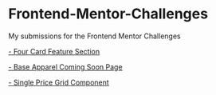 # Frontend-Mentor-Challenges

My submissions for the Frontend Mentor Challenges

<a target="_blank" href="https://omekra.github.io/Frontend-Mentor/four-card-feature-section/index.html">- Four Card Feature Section</a>

<a target="_blank" href="https://omekra.github.io/Frontend-Mentor/four-card-feature-section/index.html">- Base Apparel Coming Soon Page</a>

<a target="_blank" href="https://omekra.github.io/Frontend-Mentor/single-price-grid-component/index.html">- Single Price Grid Component</a>
